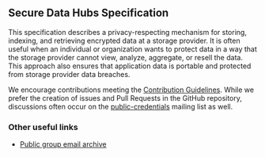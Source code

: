 ## Secure Data Hubs Specification

This specification describes a privacy-respecting mechanism for storing,
indexing, and retrieving encrypted data at a storage provider. It is often
useful when an individual or organization wants to protect data in a way that
the storage provider cannot view, analyze, aggregate, or resell the data.
This approach also ensures that application data is portable and protected
from storage provider data breaches.

We encourage contributions meeting the [Contribution
Guidelines](CONTRIBUTING.md).  While we prefer the creation of issues
and Pull Requests in the GitHub repository, discussions often occur
on the
[public-credentials](http://lists.w3.org/Archives/Public/public-credentials/)
mailing list as well.

### Other useful links
* [Public group email archive](https://lists.w3.org/Archives/Public/public-credentials/)

